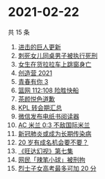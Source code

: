 # 2021-02-22

共 15 条

<!-- BEGIN ZHIHUSEARCH -->
<!-- 最后更新时间 Mon Feb 22 2021 18:06:35 GMT+0800 (CST) -->
1. [进击的巨人更新](https://www.zhihu.com/search?q=进击的巨人)
1. [刺死女儿同桌男子被执行死刑](https://www.zhihu.com/search?q=刺死女儿同桌)
1. [女生在货拉拉车上跳窗身亡](https://www.zhihu.com/search?q=货拉拉跳车)
1. [创造营 2021](https://www.zhihu.com/search?q=创造营2021)
1. [青春有你 3](https://www.zhihu.com/search?q=青春有你3)
1. [篮网 112:108 险胜快船](https://www.zhihu.com/search?q=篮网)
1. [茶颜悦色道歉](https://www.zhihu.com/search?q=茶颜悦色道歉)
1. [KPL 转会期汇总](https://www.zhihu.com/search?q=kpl)
1. [微信发布电纸书阅读器](https://www.zhihu.com/search?q=微信阅读器)
1. [AC 米兰 0:3 不敌国际米兰](https://www.zhihu.com/search?q=米兰德比)
1. [新冠肺炎或成为长期传染病](https://www.zhihu.com/search?q=新冠肺炎)
1. [20 岁有成名机会要不要？](https://www.zhihu.com/search?q=奇葩说)
1. [《旺达幻视》第七集](https://www.zhihu.com/search?q=旺达幻视)
1. [网民「辣笔小球」被刑拘](https://www.zhihu.com/search?q=辣笔小球)
1. [烈士子女高考最多可加 20 分](https://www.zhihu.com/search?q=高考加分)
<!-- END ZHIHUSEARCH -->
